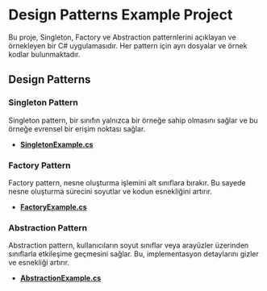 # Design Patterns Example Project

Bu proje, Singleton, Factory ve Abstraction patternlerini açıklayan ve örnekleyen bir C# uygulamasıdır. Her pattern için ayrı dosyalar ve örnek kodlar bulunmaktadır.

## Design Patterns

### Singleton Pattern
Singleton pattern, bir sınıfın yalnızca bir örneğe sahip olmasını sağlar ve bu örneğe evrensel bir erişim noktası sağlar.
- **[SingletonExample.cs](Singleton/SingletonExample.cs)**

### Factory Pattern
Factory pattern, nesne oluşturma işlemini alt sınıflara bırakır. Bu sayede nesne oluşturma sürecini soyutlar ve kodun esnekliğini artırır.
- **[FactoryExample.cs](Factory/FactoryExample.cs)**

### Abstraction Pattern
Abstraction pattern, kullanıcıların soyut sınıflar veya arayüzler üzerinden sınıflarla etkileşime geçmesini sağlar. Bu, implementasyon detaylarını gizler ve esnekliği artırır.
- **[AbstractionExample.cs](Abstraction/AbstractionExample.cs)**

